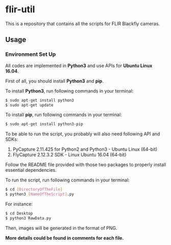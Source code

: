 # flir-util

This is a repository that contains all the scripts for FLIR Blackfly cameras.

## Usage

### Environment Set Up
All codes are implemented in **Python3** and use APIs for **Ubuntu Linux 16.04**.

First of all, you should install **Python3** and **pip**.

To install **Python3**, run following commands in your terminal:
```sh
$ sudo apt-get install python3
$ sudo apt-get update
```

To install **pip**, run following commands in your terminal:
```sh
$ sudo apt-get install python3-pip
```
To be able to run the script, you probably will also need following API and SDKs:
1. PyCapture 2.11.425 for Python2 and Python3 - Ubuntu Linux (64-bit) 
2. FlyCapture 2.12.3.2 SDK - Linux Ubuntu 16.04 (64-bit)

Follow the README file provided with those two packages to properly install essential dependencies.

To run the script, run following commands in your terminal:
```sh
$ cd [DirectoryOfTheFile]
$ python3 [NameOfTheScript].py
```
For instance:

```sh
$ cd Desktop
$ python3 RawData.py
```
Then, images will be generated in the format of PNG.

**More details could be found in comments for each file.**

